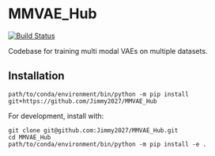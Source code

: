 # MMVAE_Hub
[![Build Status](https://travis-ci.com/Jimmy2027/MMVAE_Hub.svg?branch=main)](https://travis-ci.com/Jimmy2027/MMVAE_Hub)

Codebase for training multi modal VAEs on multiple datasets.

## Installation

```
path/to/conda/environment/bin/python -m pip install git+https://github.com/Jimmy2027/MMVAE_Hub
```

For development, install with: 
```
git clone git@github.com:Jimmy2027/MMVAE_Hub.git
cd MMVAE_Hub
path/to/conda/environment/bin/python -m pip install -e .

```